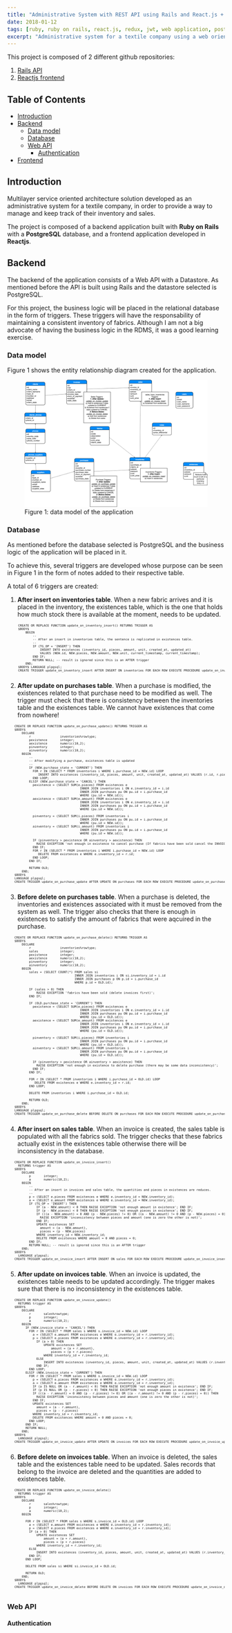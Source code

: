 ```yaml
---
title: "Administrative System with REST API using Rails and React.js + Redux for the frontend"
date: 2018-01-12
tags: [ruby, ruby on rails, react.js, redux, jwt, web application, postgresql, database triggers, service oriented architecture]
excerpt: "Administrative system for a textile company using a web oriented architecture with Ruby on Rails for the backend API and React.js with Redux for the frontend."
---
```


This project is composed of 2 different github repositories:

1. [Rails API](https://github.com/danielRM88/TejidosAPI)
2. [Reactjs frontend](https://github.com/danielRM88/TejidosClient)

## Table of Contents
- [Introduction](#introduction)
- [Backend](#backend)
    - [Data model](#data-model)
    - [Database](#database)
    - [Web API](#web-api)
        - [Authentication](#authentication)
- [Frontend](#frontend)


## Introduction
Multilayer service oriented architecture solution developed as an administrative system for a textile company, in order to provide a way to manage and keep track of their inventory and sales.

The project is composed of a backend application built with **Ruby on Rails** with a **PostgreSQL** database, and a frontend application developed in **Reactjs**.

## Backend
The backend of the application consists of a Web API with a Datastore. As mentioned before the API is built using Rails and the datastore selected is PostgreSQL.

For this project, the business logic will be placed in the relational database in the form of triggers. These triggers will have the responsability of maintaining a consistent inventory of fabrics. Although I am not a big advocate of having the business logic in the RDMS, it was a good learning exercise.

### Data model
Figure 1 shows the entity relationship diagram created for the application.

<figure>
  <img src="/images/data-model.png">
  <figcaption>Figure 1: data model of the application</figcaption>
</figure>

### Database
As mentioned before the database selected is PostgreSQL and the business logic of the application will be placed in it. 

To achieve this, several triggers are developed whose purpose can be seen in Figure 1 in the form of notes added to their respective table.

A total of 6 triggers are created:

1. **After insert on inventories table**. When a new fabric arrives and it is placed in the inventory, the existences table, which is the one that holds how much stock there is available at the moment, needs to be updated.

  <div class="highlight">
    <pre style="font-size: 0.5em !important;">
      CREATE OR REPLACE FUNCTION update_on_inventory_insert() RETURNS TRIGGER AS 
      $BODY$
          BEGIN
              --
              -- After an insert in inventories table, the sentence is replicated in existences table.
              --
              IF (TG_OP = 'INSERT') THEN
                  INSERT INTO existences (inventory_id, pieces, amount, unit, created_at, updated_at)
                  VALUES (NEW.id, NEW.pieces, NEW.amount, NEW.unit, current_timestamp, current_timestamp);
              END IF;
              RETURN NULL; -- result is ignored since this is an AFTER trigger
          END;
      $BODY$ LANGUAGE plpgsql;
      CREATE TRIGGER update_on_inventory_insert AFTER INSERT ON inventories FOR EACH ROW EXECUTE PROCEDURE update_on_inventory_insert();
    </pre>
  </div>

2. **After update on purchases table**. When a purchase is modified, the existences related to that purchase need to be modified as well. The trigger must check that there is consistency between the inventories table and the existences table. We cannot have existences that come from nowhere!

  <pre style="font-size: 0.5em;">
    CREATE OR REPLACE FUNCTION update_on_purchase_update() RETURNS TRIGGER AS 
    $BODY$
        DECLARE
            r                inventories%rowtype;
            pexistence       integer;
            aexistence       numeric(10,2);
            pinventory       integer;
            ainventory       numeric(10,2);
        BEGIN
            --
            -- After modifying a purchase, existences table is updated
            --
            IF (NEW.purchase_state = 'CURRENT') THEN
              FOR r IN (SELECT * FROM inventories i WHERE i.purchase_id = NEW.id) LOOP
                 INSERT INTO existences (inventory_id, pieces, amount, unit, created_at, updated_at) VALUES (r.id, r.pieces, r.amount, r.unit, current_timestamp, current_timestamp);
              END LOOP;
            ELSIF (NEW.purchase_state = 'CANCEL') THEN
              pexistence = (SELECT SUM(e.pieces) FROM existences e 
                                        INNER JOIN inventories i ON e.inventory_id = i.id
                                        INNER JOIN purchases pu ON pu.id = i.purchase_id
                                        WHERE (pu.id = NEW.id));
              aexistence = (SELECT SUM(e.amount) FROM existences e 
                                        INNER JOIN inventories i ON e.inventory_id = i.id
                                        INNER JOIN purchases pu ON pu.id = i.purchase_id
                                        WHERE (pu.id = NEW.id));

              pinventory = (SELECT SUM(i.pieces) FROM inventories i
                                        INNER JOIN purchases pu ON pu.id = i.purchase_id
                                        WHERE (pu.id = NEW.id));
              ainventory = (SELECT SUM(i.amount) FROM inventories i
                                        INNER JOIN purchases pu ON pu.id = i.purchase_id
                                        WHERE (pu.id = NEW.id));

              IF (pinventory > pexistence OR ainventory > aexistence) THEN
                RAISE EXCEPTION 'not enough in existence to cancel purchase (If fabrics have been sold cancel the INVOICES first OR check that the purchase has not already been cancelled)';
              END IF;
              FOR r IN (SELECT * FROM inventories i WHERE i.purchase_id = NEW.id) LOOP
                 DELETE FROM existences e WHERE e.inventory_id = r.id;
              END LOOP;
            END IF;
        
            RETURN OLD;
        END;
    $BODY$ 
    LANGUAGE plpgsql;
    CREATE TRIGGER update_on_purchase_update AFTER UPDATE ON purchases FOR EACH ROW EXECUTE PROCEDURE update_on_purchase_update();
  </pre>

3. **Before delete on purchases table**. When a purchase is deleted, the inventories and existences associated with it must be removed from the system as well. The trigger also checks that there is enough in existences to satisfy the amount of fabrics that were aqcuired in the purchase.

  <pre style="font-size: 0.5em;">
    CREATE OR REPLACE FUNCTION update_on_purchase_delete() RETURNS TRIGGER AS 
    $BODY$
        DECLARE
            r                inventories%rowtype;
            sales            integer;
            pexistence       integer;
            aexistence       numeric(10,2);
            pinventory       integer;
            ainventory       numeric(10,2);
        BEGIN
            sales = (SELECT COUNT(*) FROM sales si
                                     INNER JOIN inventories i ON si.inventory_id = i.id
                                     INNER JOIN purchases p ON p.id = i.purchase_id
                                     WHERE p.id = OLD.id);
            
            IF (sales > 0) THEN
                RAISE EXCEPTION 'fabrics have been sold (delete invoices first)';
            END IF;

            IF (OLD.purchase_state = 'CURRENT') THEN
              pexistence = (SELECT SUM(e.pieces) FROM existences e 
                                        INNER JOIN inventories i ON e.inventory_id = i.id
                                        INNER JOIN purchases pu ON pu.id = i.purchase_id
                                        WHERE (pu.id = OLD.id));
              aexistence = (SELECT SUM(e.amount) FROM existences e 
                                        INNER JOIN inventories i ON e.inventory_id = i.id
                                        INNER JOIN purchases pu ON pu.id = i.purchase_id
                                        WHERE (pu.id = OLD.id));

              pinventory = (SELECT SUM(i.pieces) FROM inventories i
                                        INNER JOIN purchases pu ON pu.id = i.purchase_id
                                        WHERE (pu.id = OLD.id));
              ainventory = (SELECT SUM(i.amount) FROM inventories i
                                        INNER JOIN purchases pu ON pu.id = i.purchase_id
                                        WHERE (pu.id = OLD.id));

              IF (pinventory > pexistence OR ainventory > aexistence) THEN
                RAISE EXCEPTION 'not enough in existence to delete purchase (there may be some data inconsistency)';
              END IF;
            END IF;

            FOR r IN (SELECT * FROM inventories i WHERE i.purchase_id = OLD.id) LOOP
               DELETE FROM existences e WHERE e.inventory_id = r.id;
            END LOOP;

            DELETE FROM inventories i WHERE i.purchase_id = OLD.id;
        
            RETURN OLD;
        END;
    $BODY$ 
    LANGUAGE plpgsql;
    CREATE TRIGGER update_on_purchase_delete BEFORE DELETE ON purchases FOR EACH ROW EXECUTE PROCEDURE update_on_purchase_delete();
  </pre>

4. **After insert on sales table**. When an invoice is created, the sales table is populated with all the fabrics sold. The trigger checks that these fabrics actually exist in the existences table otherwise there will be inconsistency in the database.

  <pre style="font-size: 0.5em;">
    CREATE OR REPLACE FUNCTION update_on_invoice_insert()
      RETURNS trigger AS
    $BODY$
        DECLARE
            p       integer;
            a       numeric(10,2);
        BEGIN
            --
            -- After an insert in invoices and sales table, the quantities and pieces in existences are reduces.
            --
            p = (SELECT e.pieces FROM existences e WHERE e.inventory_id = NEW.inventory_id);
            a = (SELECT e.amount FROM existences e WHERE e.inventory_id = NEW.inventory_id);
            IF (TG_OP = 'INSERT') THEN
                IF (a - NEW.amount) < 0 THEN RAISE EXCEPTION 'not enough amount in existence'; END IF;
                IF (p - NEW.pieces) < 0 THEN RAISE EXCEPTION 'not enough pieces in existence'; END IF;
                IF (((a - NEW.amount) = 0 AND (p - NEW.pieces) != 0) OR ((a - NEW.amount) != 0 AND (p - NEW.pieces) = 0)) THEN 
                  RAISE EXCEPTION 'inconsistency between pieces and amount (one is zero the other is not)'; 
                END IF;
                UPDATE existences SET 
                  amount = (a - NEW.amount),
                  pieces = (p - NEW.pieces)
                WHERE inventory_id = NEW.inventory_id;
                DELETE FROM existences WHERE amount = 0 AND pieces = 0;
            END IF;
            RETURN NULL; -- result is ignored since this is an AFTER trigger
        END;
    $BODY$
      LANGUAGE plpgsql;
    CREATE TRIGGER update_on_invoice_insert AFTER INSERT ON sales FOR EACH ROW EXECUTE PROCEDURE update_on_invoice_insert();
  </pre>

5. **After update on invoices table**. When an invoice is updated, the existences table needs to be updated accordingly. The trigger makes sure that there is no inconsistency in the existences table.

  <pre style="font-size: 0.5em;">
    CREATE OR REPLACE FUNCTION update_on_invoice_update()
      RETURNS trigger AS
    $BODY$
        DECLARE
            r       sales%rowtype;
            p       integer;
            a       numeric(10,2);
        BEGIN
          IF (NEW.invoice_state = 'CANCEL') THEN
            FOR r IN (SELECT * FROM sales s WHERE s.invoice_id = NEW.id) LOOP
              a = (SELECT e.amount FROM existences e WHERE e.inventory_id = r.inventory_id);
              p = (SELECT e.pieces FROM existences e WHERE e.inventory_id = r.inventory_id);
                IF (a > 0) THEN 
                    UPDATE existences SET 
                        amount = (a + r.amount),
                        pieces = (p + r.pieces)
                    WHERE inventory_id = r.inventory_id;
                ELSE
                    INSERT INTO existences (inventory_id, pieces, amount, unit, created_at, updated_at) VALUES (r.inventory_id, r.pieces, r.amount, r.unit, current_timestamp, current_timestamp);
                END IF;
            END LOOP;
          ELSIF (NEW.invoice_state = 'CURRENT') THEN
            FOR r IN (SELECT * FROM sales s WHERE s.invoice_id = NEW.id) LOOP
              p = (SELECT e.pieces FROM existences e WHERE e.inventory_id = r.inventory_id);
              a = (SELECT e.amount FROM existences e WHERE e.inventory_id = r.inventory_id);
              IF (a IS NULL OR (a - r.amount) < 0) THEN RAISE EXCEPTION 'not enough amount in existence'; END IF;
              IF (p IS NULL OR (p - r.pieces) < 0) THEN RAISE EXCEPTION 'not enough pieces in existence'; END IF;
              IF (((a - r.amount) = 0 AND (p - r.pieces) != 0) OR ((a - r.amount) != 0 AND (p - r.pieces) = 0)) THEN 
                RAISE EXCEPTION 'inconsistency between pieces and amount (one is zero the other is not)';
              END IF;
              UPDATE existences SET 
                amount = (a - r.amount),
                pieces = (p - r.pieces)
              WHERE inventory_id = r.inventory_id;
              DELETE FROM existences WHERE amount = 0 AND pieces = 0;
            END LOOP;
          END IF;
          RETURN NULL;
        END;
    $BODY$
      LANGUAGE plpgsql;
    CREATE TRIGGER update_on_invoice_update AFTER UPDATE ON invoices FOR EACH ROW EXECUTE PROCEDURE update_on_invoice_update();
  </pre>

6. **Before delete on invoices table**. When an invoice is deleted, the sales table and the existences table need to be updated. Sales records that belong to the invoice are deleted and the quantities are added to existences table.

  <pre style="font-size: 0.5em;">
    CREATE OR REPLACE FUNCTION update_on_invoice_delete()
      RETURNS trigger AS
    $BODY$
        DECLARE
            r       sales%rowtype;
            p       integer;
            a       numeric(10,2);
        BEGIN

          FOR r IN (SELECT * FROM sales s WHERE s.invoice_id = OLD.id) LOOP
            a = (SELECT e.amount FROM existences e WHERE e.inventory_id = r.inventory_id);
            p = (SELECT e.pieces FROM existences e WHERE e.inventory_id = r.inventory_id);
            IF (a > 0) THEN 
                UPDATE existences SET 
                    amount = (a + r.amount),
                    pieces = (p + r.pieces)
                WHERE inventory_id = r.inventory_id;
            ELSE
                INSERT INTO existences (inventory_id, pieces, amount, unit, created_at, updated_at) VALUES (r.inventory_id, r.pieces, r.amount, r.unit, current_timestamp, current_timestamp);
            END IF;
          END LOOP;

          DELETE FROM sales si WHERE si.invoice_id = OLD.id;

          RETURN OLD;
        END;
    $BODY$
      LANGUAGE plpgsql;
    CREATE TRIGGER update_on_invoice_delete BEFORE DELETE ON invoices FOR EACH ROW EXECUTE PROCEDURE update_on_invoice_delete();
  </pre>

### Web API


#### Authentication




